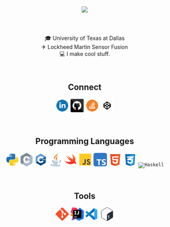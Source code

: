 <h1 align="center">
  <a href="https://git.io/typing-svg">
    <img src="https://readme-typing-svg.herokuapp.com/?lines=Hello,+World!+👋;My+name+is+Collin+Matz.;Nice+to+meet+you!&center=true&size=20">
  </a>
</h1>
<br>

<p align="center">
  🎓 University of Texas at Dallas
  <br>
  ✈ Lockheed Martin Sensor Fusion
  <br>
  💻 I make cool stuff.
</p>
<br>

<h2 align="center">Connect</h2>
<p align="center">
    <code><a href="https://www.linkedin.com/in/collinmatz/"><img title="LinkedIn" height="35" src="images/linkedin-1.svg"></a></code>
    <code><a href="https://github.com/collinmatz"><img title="GitHub" height="35" src="images/github.svg"></a></code>
    <code><a href="https://stackoverflow.com/users/10167530/collin-matz"><img title="Stack Overflow" height="35" src="images/stack-overflow.svg"></a></code>
    <code><a href="https://codepen.io/InCodeWeTrust"><img title="Codepen" height="35" src="images/codepen.svg"></a></code>
</p>
<br>

<h2 align="center">Programming Languages</h2>
<p align="center">
  <code><img title="Python" height="35" src="images/python.svg"></code>
  <code><img title="C" height="35" src="images/c.svg"></code>
  <code><img title="C++" height="35" src="images/cpp.svg"></code>
  <code><img title="Java" height="35" src="images/java.svg"></code>
  <code><img title="Swift" height="35" src="images/swift.svg"></code>
  <code><img title="JavaScript" height="35" src="images/js.svg"></code>
  <code><img title="TypeScript" height="35" src="images/typescript.svg"></code>
  <code><img title="HTML5" height="35" src="images/html-5.svg"></code>
  <code><img title="CSS3" height="35" src="images/css-3.svg"></code>
  <code><img title="Haskell" height="35" src="images/haskell.svg"></code>
</p>
<br>

<h2 align="center">Tools</h2>
<p align="center">
  <code><img title="Git" height="35" src="images/git-original.svg"></code>
  <code><img title="IntelliJ" height="35" src="images/jb-intellij-idea.svg"></code>
  <code><img title="VSCode" height="35" src="images/vs-code.svg"></code>
  <code><img title="Bash" height="35" src="images/bash.svg"></code>
</p>
<br>
